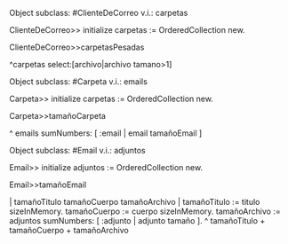 Object subclass: #ClienteDeCorreo
v.i.: carpetas

ClienteDeCorreo>> initialize
carpetas := OrderedCollection new.

ClienteDeCorreo>>carpetasPesadas

^carpetas select:[archivo|archivo tamano>1]

Object subclass: #Carpeta
v.i.: emails

Carpeta>> initialize
carpetas := OrderedCollection new.

Carpeta>>tamañoCarpeta

^ emails sumNumbers: [ :email | email tamañoEmail ]

Object subclass: #Email
v.i.: adjuntos

Email>> initialize
adjuntos := OrderedCollection new.

Email>>tamañoEmail

| tamañoTitulo tamañoCuerpo tamañoArchivo |
tamañoTitulo := titulo sizeInMemory.
tamañoCuerpo := cuerpo sizeInMemory.
tamañoArchivo := adjuntos sumNumbers: [ :adjunto | adjunto tamaño ].
^ tamañoTitulo + tamañoCuerpo + tamañoArchivo

